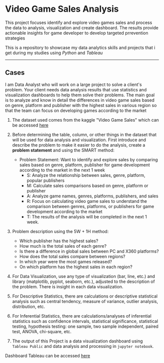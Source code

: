 # Video Game Sales Analysis
This project focuses identify and explore video games sales and process the data to analysis, visualization and create dashboard. The results provide actionable insights for game developer to develop targeted prrevention strategies

This is a repository to showcase my data analytics skills and projects that i get during my studies using *Python* and *Tableau*

---

## Cases
I am Data Analyst who will work on a large project to solve a client's problem. Your client needs data analysis results that use statistics and visualization dashboards to help them solve their problems. The main goal is to analyze and know in detail the differences in video game sales based on genre, platform and publisher with the highest sales in various region so that the team can focus on developing games according to the market

1. The dataset used comes from the kaggle "Video Game Sales" which can be accessed [here](https://www.kaggle.com/datasets/gregorut/videogamesales)

2. Before determining the table, column, or other things in the dataset that will be used for data analysis and visualization. First introduce and describe the problem to make it easier to do the analysis, create a **problem statement** and using the SMART method:
    - Problem Statement: Want to identify and explore sales by comparing sales based on genre, platform, publisher for game development according to the market in the next 1 week
      + S: Analyze the relationship between sales, genre, platform, popular publishers
      + M: Calculate sales comparisons based on genre, platform or publisher
      + A: Analyze game names, genres, platforms, publishers, and sales
      + R: Focus on calculating video game sales to understand the comparison between genres, platforms, or publishers for game development according to the market
      + T: The results of the analysis will be completed in the next 1 week.

3. Problem description using the 5W + 1H method:
   + Which publisher has the highest sales?
   + How much is the total sales of each genre?
   + Is there a difference in global sales between PC and X360 platforms?
   + How does the total sales compare between regions?
   + In which year were the most games released?
   + On which platform has the highest sales in each region?

4. For Data Visualization, use any type of visualization (bar, line, etc.) and library (matplotlib, pyplot, seaborn, etc.), adjusted to the description of the problem. There is insight in each data visualization.

5. For Descriptive Statistics, there are calculations or descriptive statistical analysis such as central tendency, measure of variance, outlier analysis, distribution, etc.

6. For Inferential Statistics, there are calculations/analyses of inferential statistics such as confidence intervals, statistical significance, statistical testing, hypothesis testing: one sample, two sample independent, paired test, ANOVA, chi-square, etc.

7. The output of this Project is a data visualization dashboard using `Tableau Public` and data analysis and processing in `jupyter notebook`.

Dashboard Tableau can be accessed [here](https://public.tableau.com/app/profile/nabilah.putri.intaka1611/viz/VideoGameSalesDashboard_17376436610220/Dashboard?publish=yes)
